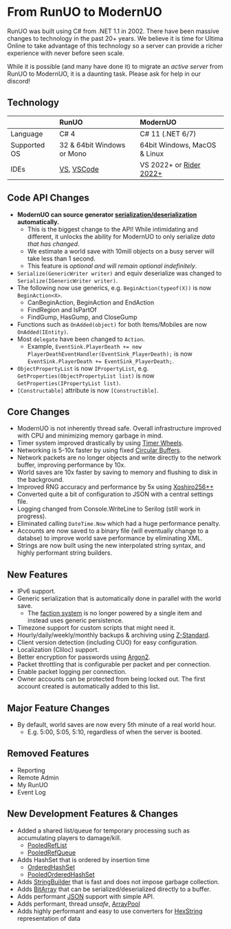 # From RunUO to ModernUO
RunUO was built using C# from .NET 1.1 in 2002. There have been massive changes to technology in the past 20+ years.
We believe it is time for Ultima Online to take advantage of this technology so a server can provide a richer experience with never before seen scale.

While it is possible (and many have done it) to migrate an _active server_ from RunUO to ModernUO, it is a daunting task.
Please ask for help in our discord!

## Technology
|              | RunUO                                                                                                 | ModernUO                                                    |
|:-------------|:------------------------------------------------------------------------------------------------------|:------------------------------------------------------------|
| Language     | C# 4                                                                                                  | C# 11 (.NET 6/7)                                            |
| Supported OS | 32 & 64bit Windows or Mono                                                                            | 64bit Windows, MacOS & Linux                                |
| IDEs         | [VS](https://visualstudio.microsoft.com/downloads/), [VSCode](https://code.visualstudio.com/download) | VS 2022+ or [Rider 2022+](https://www.jetbrains.com/rider/) |

## Code API Changes
* **ModernUO can source generator [serialization/deserialization](https://github.com/modernuo/SerializationGenerator#basic-usage) automatically.**
  * This is the biggest change to the API! While intimidating and different, it unlocks the ability for ModernUO to only serialize _data that has changed_.
  * We estimate a world save with 10mill objects on a busy server will take less than 1 second.
  * This feature is _optional and will remain optional indefinitely_.
* `Serialize(GenericWriter writer)` and equiv deserialize was changed to `Serialize(IGenericWriter writer)`.
* The following now use generics, e.g. `BeginAction(typeof(X))` is now `BeginAction<X>`.
  * CanBeginAction, BeginAction and EndAction
  * FindRegion and IsPartOf
  * FindGump, HasGump, and CloseGump
* Functions such as `OnAdded(object)` for both Items/Mobiles are now `OnAdded(IEntity)`.
* Most `delegate` have been changed to `Action`.
  * Example, `EventSink.PlayerDeath += new PlayerDeathEventHandler(EventSink_PlayerDeath);` is now `EventSink.PlayerDeath += EventSink_PlayerDeath;`.
* `ObjectPropertyList` is now `IPropertyList`, e.g. `GetProperties(ObjectPropertyList list)` is now `GetProperties(IPropertyList list)`.
* `[Constructable]` attribute is now `[Constructible]`.

## Core Changes
* ModernUO is not inherently thread safe. Overall infrastructure improved with CPU and minimizing memory garbage in mind.
* Timer system improved drastically by using [Timer Wheels](http://www.cs.columbia.edu/~nahum/w6998/papers/sosp87-timing-wheels.pdf).
* Networking is 5-10x faster by using fixed [Circular Buffers](https://en.wikipedia.org/wiki/Circular_buffer).
* Network packets are no longer objects and write directly to the network buffer, improving performance by 10x.
* World saves are 10x faster by saving to memory and flushing to disk in the background.
* Improved RNG accuracy and performance by 5x using [Xoshiro256++](https://prng.di.unimi.it/)
* Converted quite a bit of configuration to JSON with a central settings file.
* Logging changed from Console.WriteLine to Serilog (still work in progress).
* Eliminated calling `DateTime.Now` which had a huge performance penalty.
* Accounts are now saved to a binary file (will eventually change to a databse) to improve world save performance by eliminating XML.
* Strings are now built using the new interpolated string syntax, and highly performant string builders.

## New Features
* IPv6 support.
* Generic serialization that is automatically done in parallel with the world save.
  * The [faction system](https://github.com/modernuo/ModernUO/blob/7adf52ef48df7ae2b034c27e67b0c332b37fb053/Projects/UOContent/Engines/Factions/Core/FactionSystem.cs#L15) is no longer powered by a single item and instead uses generic persistence.
* Timezone support for custom scripts that might need it.
* Hourly/daily/weekly/monthly backups & archiving using [Z-Standard](https://facebook.github.io/zstd).
* Client version detection (including CUO) for easy configuration.
* Localization (Cliloc) support.
* Better encryption for passwords using [Argon2](https://en.wikipedia.org/wiki/Argon2).
* Packet throttling that is configurable per packet and per connection.
* Enable packet logging per connection.
* Owner accounts can be protected from being locked out. The first account created is automatically added to this list.

## Major Feature Changes
* By default, world saves are now every 5th minute of a real world hour.
  * E.g. 5:00, 5:05, 5:10, regardless of when the server is booted.

## Removed Features
* Reporting
* Remote Admin
* My RunUO
* Event Log

## New Development Features & Changes
* Added a shared list/queue for temporary processing such as accumulating players to damage/kill.
  * [PooledRefList](https://github.com/modernuo/ModernUO/blob/main/Projects/Server/Collections/PooledRefList.cs)
  * [PooledRefQueue](https://github.com/modernuo/ModernUO/blob/main/Projects/Server/Collections/PooledRefQueue.cs)
* Adds HashSet that is ordered by insertion time
  * [OrderedHashSet](https://github.com/modernuo/ModernUO/blob/main/Projects/Server/Collections/OrderedHashSet.cs)
  * [PooledOrderedHashSet](https://github.com/modernuo/ModernUO/blob/main/Projects/Server/Collections/PooledOrderedHashSet.cs)
* Adds [StringBuilder](https://github.com/modernuo/ModernUO/blob/main/Projects/Server/Buffers/ValueStringBuilder.cs) that is fast and does not impose garbage collection.
* Adds [BitArray](https://github.com/modernuo/ModernUO/blob/main/Projects/Server/Collections/BitArray.cs) that can be serialized/deserialized directly to a buffer.
* Adds performant [JSON](https://github.com/modernuo/ModernUO/blob/main/Projects/Server/Json/JsonConfig.cs) support with simple API.
* Adds performant, thread _unsafe_, [ArrayPool](https://github.com/modernuo/ModernUO/blob/main/Projects/Server/Buffers/STArrayPool.cs)
* Adds highly performant and easy to use converters for [HexString](https://github.com/modernuo/ModernUO/blob/main/Projects/Server/Text/HexStringConverter.cs) representation of data
